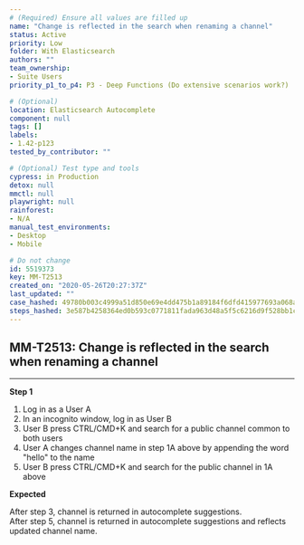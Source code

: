 ```yaml
---
# (Required) Ensure all values are filled up
name: "Change is reflected in the search when renaming a channel"
status: Active
priority: Low
folder: With Elasticsearch
authors: ""
team_ownership:
- Suite Users
priority_p1_to_p4: P3 - Deep Functions (Do extensive scenarios work?)

# (Optional)
location: Elasticsearch Autocomplete
component: null
tags: []
labels:
- 1.42-p123
tested_by_contributor: ""

# (Optional) Test type and tools
cypress: in Production
detox: null
mmctl: null
playwright: null
rainforest:
- N/A
manual_test_environments:
- Desktop
- Mobile

# Do not change
id: 5519373
key: MM-T2513
created_on: "2020-05-26T20:27:37Z"
last_updated: ""
case_hashed: 49780b003c4999a51d850e69e4dd475b1a89184f6dfd415977693a068ade130dc3dc106556f6b843c0058a7f7098cc29
steps_hashed: 3e587b4258364ed0b593c0771811fada963d48a5f5c6216d9f528bb1c358c13f29c40e8c5c7a365f49588ba0058ba1c9
---
```


<!-- (Auto-generated) Based on frontmatter's "key" and "name" -->

## MM-T2513: Change is reflected in the search when renaming a channel

---

**Step 1**

1. Log in as a User A
2. In an incognito window, log in as User B
3. User B press CTRL/CMD+K and search for a public channel common to both users
4. User A changes channel name in step 1A above by appending the word "hello" to the name
5. User B press CTRL/CMD+K and search for the public channel in 1A above

**Expected**

After step 3, channel is returned in autocomplete suggestions.\
After step 5, channel is returned in autocomplete suggestions and reflects updated channel name.
